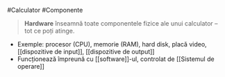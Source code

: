 #Calculator #Componente

> **Hardware** înseamnă toate componentele fizice ale unui calculator – tot ce poți atinge.

- Exemple: procesor (CPU), memorie (RAM), hard disk, placă video, [[dispozitive de input]], [[dispozitive de output]]
- Funcționează împreună cu [[software]]-ul, controlat de [[Sistemul de operare]]